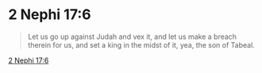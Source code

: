 # 2 Nephi 17:6

> Let us go up against Judah and vex it, and let us make a breach therein for us, and set a king in the midst of it, yea, the son of Tabeal.

[2 Nephi 17:6](https://www.churchofjesuschrist.org/study/scriptures/bofm/2-ne/17?lang=eng&id=p6#p6)



